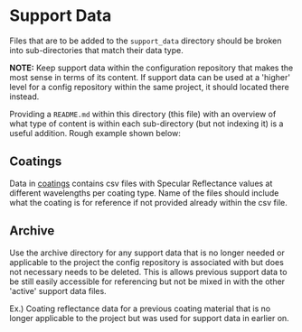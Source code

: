 # Support Data
Files that are to be added to the `support_data` directory should be broken into sub-directories that match their data type. 

**NOTE:** Keep support data within the configuration repository that makes the most sense in terms of its content. If support data can be used at a 'higher' level for a config repository within the same project, it should located there instead.

Providing a `README.md` within this directory (this file) with an overview of what type of content is within each sub-directory (but not indexing it) is a useful addition. Rough example shown below:

## Coatings
Data in [coatings](/coatings/) contains csv files with Specular Reflectance values at different wavelengths per coating type. Name of the files should include what the coating is for reference if not provided already within the csv file.

## Archive
Use the archive directory for any support data that is no longer needed or applicable to the project the config repository is associated with but does not necessary needs to be deleted. This is allows previous support data to be still easily accessible for referencing but not be mixed in with the other 'active' support data files.

Ex.) Coating reflectance data for a previous coating material that is no longer applicable to the project but was used for support data in earlier on.